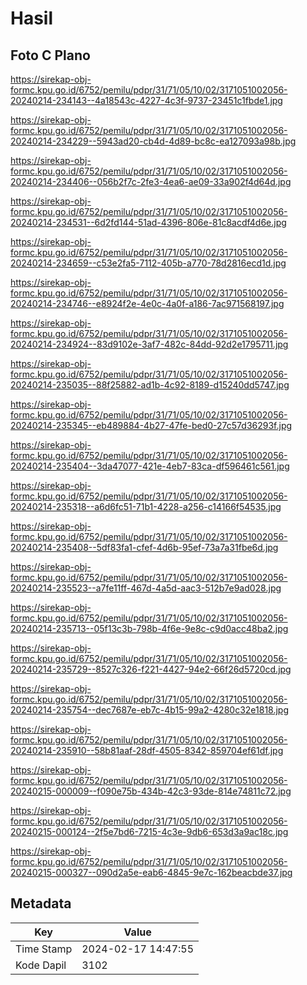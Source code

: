 # Hasil

## Foto C Plano

https://sirekap-obj-formc.kpu.go.id/6752/pemilu/pdpr/31/71/05/10/02/3171051002056-20240214-234143--4a18543c-4227-4c3f-9737-23451c1fbde1.jpg

https://sirekap-obj-formc.kpu.go.id/6752/pemilu/pdpr/31/71/05/10/02/3171051002056-20240214-234229--5943ad20-cb4d-4d89-bc8c-ea127093a98b.jpg

https://sirekap-obj-formc.kpu.go.id/6752/pemilu/pdpr/31/71/05/10/02/3171051002056-20240214-234406--056b2f7c-2fe3-4ea6-ae09-33a902f4d64d.jpg

https://sirekap-obj-formc.kpu.go.id/6752/pemilu/pdpr/31/71/05/10/02/3171051002056-20240214-234531--6d2fd144-51ad-4396-806e-81c8acdf4d6e.jpg

https://sirekap-obj-formc.kpu.go.id/6752/pemilu/pdpr/31/71/05/10/02/3171051002056-20240214-234659--c53e2fa5-7112-405b-a770-78d2816ecd1d.jpg

https://sirekap-obj-formc.kpu.go.id/6752/pemilu/pdpr/31/71/05/10/02/3171051002056-20240214-234746--e8924f2e-4e0c-4a0f-a186-7ac971568197.jpg

https://sirekap-obj-formc.kpu.go.id/6752/pemilu/pdpr/31/71/05/10/02/3171051002056-20240214-234924--83d9102e-3af7-482c-84dd-92d2e1795711.jpg

https://sirekap-obj-formc.kpu.go.id/6752/pemilu/pdpr/31/71/05/10/02/3171051002056-20240214-235035--88f25882-ad1b-4c92-8189-d15240dd5747.jpg

https://sirekap-obj-formc.kpu.go.id/6752/pemilu/pdpr/31/71/05/10/02/3171051002056-20240214-235345--eb489884-4b27-47fe-bed0-27c57d36293f.jpg

https://sirekap-obj-formc.kpu.go.id/6752/pemilu/pdpr/31/71/05/10/02/3171051002056-20240214-235404--3da47077-421e-4eb7-83ca-df596461c561.jpg

https://sirekap-obj-formc.kpu.go.id/6752/pemilu/pdpr/31/71/05/10/02/3171051002056-20240214-235318--a6d6fc51-71b1-4228-a256-c14166f54535.jpg

https://sirekap-obj-formc.kpu.go.id/6752/pemilu/pdpr/31/71/05/10/02/3171051002056-20240214-235408--5df83fa1-cfef-4d6b-95ef-73a7a31fbe6d.jpg

https://sirekap-obj-formc.kpu.go.id/6752/pemilu/pdpr/31/71/05/10/02/3171051002056-20240214-235523--a7fe11ff-467d-4a5d-aac3-512b7e9ad028.jpg

https://sirekap-obj-formc.kpu.go.id/6752/pemilu/pdpr/31/71/05/10/02/3171051002056-20240214-235713--05f13c3b-798b-4f6e-9e8c-c9d0acc48ba2.jpg

https://sirekap-obj-formc.kpu.go.id/6752/pemilu/pdpr/31/71/05/10/02/3171051002056-20240214-235729--8527c326-f221-4427-94e2-66f26d5720cd.jpg

https://sirekap-obj-formc.kpu.go.id/6752/pemilu/pdpr/31/71/05/10/02/3171051002056-20240214-235754--dec7687e-eb7c-4b15-99a2-4280c32e1818.jpg

https://sirekap-obj-formc.kpu.go.id/6752/pemilu/pdpr/31/71/05/10/02/3171051002056-20240214-235910--58b81aaf-28df-4505-8342-859704ef61df.jpg

https://sirekap-obj-formc.kpu.go.id/6752/pemilu/pdpr/31/71/05/10/02/3171051002056-20240215-000009--f090e75b-434b-42c3-93de-814e74811c72.jpg

https://sirekap-obj-formc.kpu.go.id/6752/pemilu/pdpr/31/71/05/10/02/3171051002056-20240215-000124--2f5e7bd6-7215-4c3e-9db6-653d3a9ac18c.jpg

https://sirekap-obj-formc.kpu.go.id/6752/pemilu/pdpr/31/71/05/10/02/3171051002056-20240215-000327--090d2a5e-eab6-4845-9e7c-162beacbde37.jpg


## Metadata

| Key        | Value               |
| ---------- | ------------------- |
| Time Stamp | 2024-02-17 14:47:55 |
| Kode Dapil | 3102                |



